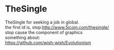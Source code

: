 # TheSingle
TheSingle for seeking a job in global.<br/>
the first id is, stop:http://www.5icoin.com/thesingle/<br/>
stop cause the component of graphics<br/>
something about:<br/>
https://github.com/wish-wish/Evolutionism<br>
